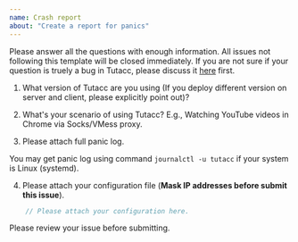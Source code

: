 ```yaml
---
name: Crash report
about: "Create a report for panics"
---
```


Please answer all the questions with enough information. All issues not following this template will be closed immediately.
If you are not sure if your question is truely a bug in Tutacc, please discuss it [here](https://github.com/tutacc/discussion/issues) first.

1) What version of Tutacc are you using (If you deploy different version on server and client, please explicitly point out)?

2) What's your scenario of using Tutacc? E.g., Watching YouTube videos in Chrome via Socks/VMess proxy.

3) Please attach full panic log.

You may get panic log using command `journalctl -u tutacc` if your system is Linux (systemd).

4) Please attach your configuration file (**Mask IP addresses before submit this issue**).

```javascript
    // Please attach your configuration here.
```

Please review your issue before submitting.
